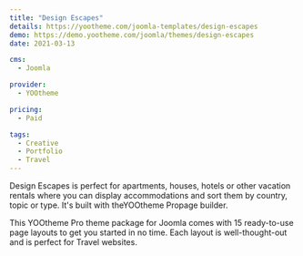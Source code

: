```yaml
---
title: "Design Escapes"
details: https://yootheme.com/joomla-templates/design-escapes
demo: https://demo.yootheme.com/joomla/themes/design-escapes
date: 2021-03-13

cms: 
  - Joomla

provider:
  - YOOtheme

pricing:
  - Paid

tags:
  - Creative
  - Portfolio
  - Travel
---
```


Design Escapes is perfect for apartments, houses, hotels or other vacation rentals where you can display accommodations and sort them by country, topic or type. It's built with theYOOtheme Propage builder.

This YOOtheme Pro theme package for Joomla comes with 15 ready-to-use page layouts to get you started in no time. Each layout is well-thought-out and is perfect for Travel websites.
